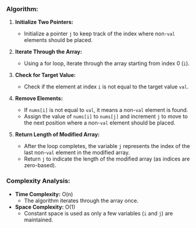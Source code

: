 ### Algorithm:
1. **Initialize Two Pointers:**
   - Initialize a pointer `j` to keep track of the index where non-`val` elements should be placed.

2. **Iterate Through the Array:**
   - Using a for loop, iterate through the array starting from index 0 (`i`).
   
3. **Check for Target Value:**
   - Check if the element at index `i` is not equal to the target value `val`.
   
4. **Remove Elements:**
   - If `nums[i]` is not equal to `val`, it means a non-`val` element is found.
   - Assign the value of `nums[i]` to `nums[j]` and increment `j` to move to the next position where a non-`val` element should be placed.

5. **Return Length of Modified Array:**
   - After the loop completes, the variable `j` represents the index of the last non-`val` element in the modified array.
   - Return `j` to indicate the length of the modified array (as indices are zero-based).

### Complexity Analysis:
- **Time Complexity:** O(n)
  - The algorithm iterates through the array once.
- **Space Complexity:** O(1)
  - Constant space is used as only a few variables (`i` and `j`) are maintained.


